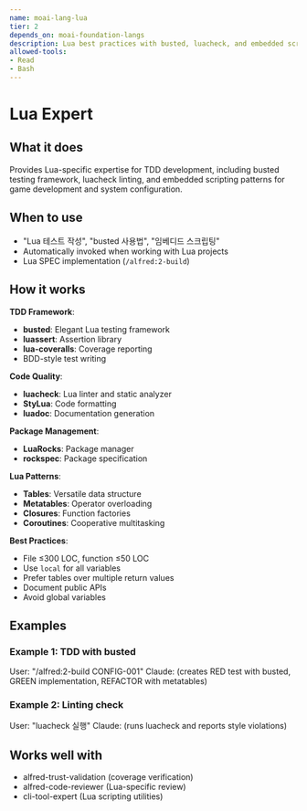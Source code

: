 ```yaml
---
name: moai-lang-lua
tier: 2
depends_on: moai-foundation-langs
description: Lua best practices with busted, luacheck, and embedded scripting patterns
allowed-tools:
- Read
- Bash
---
```


# Lua Expert

## What it does

Provides Lua-specific expertise for TDD development, including busted testing framework, luacheck linting, and embedded scripting patterns for game development and system configuration.

## When to use

- "Lua 테스트 작성", "busted 사용법", "임베디드 스크립팅"
- Automatically invoked when working with Lua projects
- Lua SPEC implementation (`/alfred:2-build`)

## How it works

**TDD Framework**:
- **busted**: Elegant Lua testing framework
- **luassert**: Assertion library
- **lua-coveralls**: Coverage reporting
- BDD-style test writing

**Code Quality**:
- **luacheck**: Lua linter and static analyzer
- **StyLua**: Code formatting
- **luadoc**: Documentation generation

**Package Management**:
- **LuaRocks**: Package manager
- **rockspec**: Package specification

**Lua Patterns**:
- **Tables**: Versatile data structure
- **Metatables**: Operator overloading
- **Closures**: Function factories
- **Coroutines**: Cooperative multitasking

**Best Practices**:
- File ≤300 LOC, function ≤50 LOC
- Use `local` for all variables
- Prefer tables over multiple return values
- Document public APIs
- Avoid global variables

## Examples

### Example 1: TDD with busted
User: "/alfred:2-build CONFIG-001"
Claude: (creates RED test with busted, GREEN implementation, REFACTOR with metatables)

### Example 2: Linting check
User: "luacheck 실행"
Claude: (runs luacheck and reports style violations)

## Works well with

- alfred-trust-validation (coverage verification)
- alfred-code-reviewer (Lua-specific review)
- cli-tool-expert (Lua scripting utilities)
